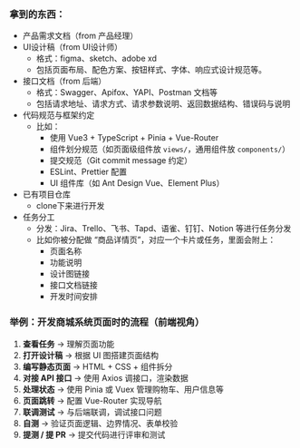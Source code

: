 ### 拿到的东西：

- 产品需求文档（from 产品经理）
- UI设计稿（from UI设计师）
	- 格式：figma、sketch、adobe xd
	- 包括页面布局、配色方案、按钮样式、字体、响应式设计规范等。
- 接口文档（from 后端）
	- 格式：Swagger、Apifox、YAPI、Postman 文档等
	- 包括请求地址、请求方式、请求参数说明、返回数据结构、错误码与说明
- 代码规范与框架约定
	- 比如：
		- 使用 Vue3 + TypeScript + Pinia + Vue-Router
		- 组件划分规范（如页面级组件放 `views/`，通用组件放 `components/`） 
		- 提交规范（Git commit message 约定）
		- ESLint、Prettier 配置
		- UI 组件库（如 Ant Design Vue、Element Plus）
- 已有项目仓库
	- clone下来进行开发
- 任务分工
	- 分发：Jira、Trello、飞书、Tapd、语雀、钉钉、Notion 等进行任务分发
	- 比如你被分配做 “商品详情页”，对应一个卡片或任务，里面会附上：
		- 页面名称
		- 功能说明
		- 设计图链接
		- 接口文档链接
		- 开发时间安排


### 举例：开发商城系统页面时的流程（前端视角）

1. **查看任务** → 理解页面功能
2. **打开设计稿** → 根据 UI 图搭建页面结构
3. **编写静态页面** → HTML + CSS + 组件拆分
4. **对接 API 接口** → 使用 Axios 调接口，渲染数据
5. **处理状态** → 使用 Pinia 或 Vuex 管理购物车、用户信息等
6. **页面跳转** → 配置 Vue-Router 实现导航
7. **联调测试** → 与后端联调，调试接口问题
8. **自测** → 验证页面逻辑、边界情况、表单校验
9. **提测 / 提 PR** → 提交代码进行评审和测试